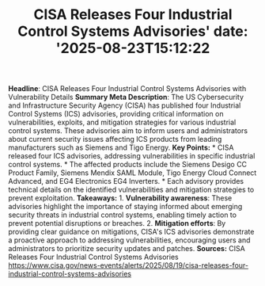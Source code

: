 ﻿---
title: "CISA Releases Four Industrial Control Systems Advisories'
date: '2025-08-23T15:12:22"
category: "Markets"
summary: ""
slug: "cisa releases four industrial control systems advisories"
source_urls:
  - "https://www.cisa.gov/news-events/alerts/2025/08/19/cisa-releases-four-industrial-control-systems-advisories"
seo:
  title: "CISA Releases Four Industrial Control Systems Advisories | Hash n Hedge'
  description: '"
  keywords: ["news", "markets", "brief"]
---
**Headline**: CISA Releases Four Industrial Control Systems Advisories with Vulnerability Details  **Summary Meta Description**: The US Cybersecurity and Infrastructure Security Agency (CISA) has published four Industrial Control Systems (ICS) advisories, providing critical information on vulnerabilities, exploits, and mitigation strategies for various industrial control systems. These advisories aim to inform users and administrators about current security issues affecting ICS products from leading manufacturers such as Siemens and Tigo Energy.  **Key Points:**  * CISA released four ICS advisories, addressing vulnerabilities in specific industrial control systems. * The affected products include the Siemens Desigo CC Product Family, Siemens Mendix SAML Module, Tigo Energy Cloud Connect Advanced, and EG4 Electronics EG4 Inverters. * Each advisory provides technical details on the identified vulnerabilities and mitigation strategies to prevent exploitation.  **Takeaways:**  1. **Vulnerability awareness**: These advisories highlight the importance of staying informed about emerging security threats in industrial control systems, enabling timely action to prevent potential disruptions or breaches. 2. **Mitigation efforts**: By providing clear guidance on mitigations, CISA's ICS advisories demonstrate a proactive approach to addressing vulnerabilities, encouraging users and administrators to prioritize security updates and patches.  **Sources:** CISA Releases Four Industrial Control Systems Advisories https://www.cisa.gov/news-events/alerts/2025/08/19/cisa-releases-four-industrial-control-systems-advisories 
